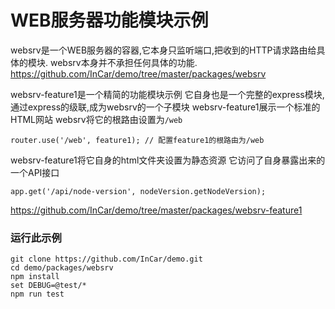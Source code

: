 # WEB服务器功能模块示例

websrv是一个WEB服务器的容器,它本身只监听端口,把收到的HTTP请求路由给具体的模块.
websrv本身并不承担任何具体的功能.
<https://github.com/InCar/demo/tree/master/packages/websrv>

websrv-feature1是一个精简的功能模块示例
它自身也是一个完整的express模块,通过express的级联,成为websrv的一个子模块
websrv-feature1展示一个标准的HTML网站
websrv将它的根路由设置为`/web`

`
router.use('/web', feature1); // 配置feature1的根路由为/web
`

websrv-feature1将它自身的html文件夹设置为静态资源
它访问了自身暴露出来的一个API接口

`
app.get('/api/node-version', nodeVersion.getNodeVersion);
`

<https://github.com/InCar/demo/tree/master/packages/websrv-feature1>

### 运行此示例

```
git clone https://github.com/InCar/demo.git
cd demo/packages/websrv
npm install
set DEBUG=@test/*
npm run test
```
